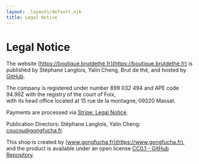 ```yaml
---
layout: _layouts/default.njk  
title: Legal Notice
---
```


# Legal Notice

The website [https://boutique.brutdethé.fr](https://boutique.brutdethé.fr) is published by Stéphane Langlois, Yalin Cheng, Brut de thé, and hosted by [GitHub](https://github.com/about).

The company is registered under number 899 032 494 and APE code 94.99Z with the registry of the court of Foix,  
with its head office located at 15 rue de la montagne, 09320 Massat.

Payments are processed via [Stripe: Legal Notice](https://stripe.com/fr/legal/france-legal-notice).

Publication Directors: Stéphane Langlois, Yalin Cheng: [coucou@gongfucha.fr](mailto:&#99;&#111;&#117;&#99;&#111;&#117;&#64;&#103;&#111;&#110;&#103;&#102;&#117;&#99;&#104;&#97;&#46;&#102;&#114;).

This shop is created by [www.gongfucha.fr](https://www.gongfucha.fr), and the product is available under an open license [CC0.1 - GitHub Repository](https://raw.githubusercontent.com/brutdethe/boutique-11ty/refs/heads/main/LICENSE).